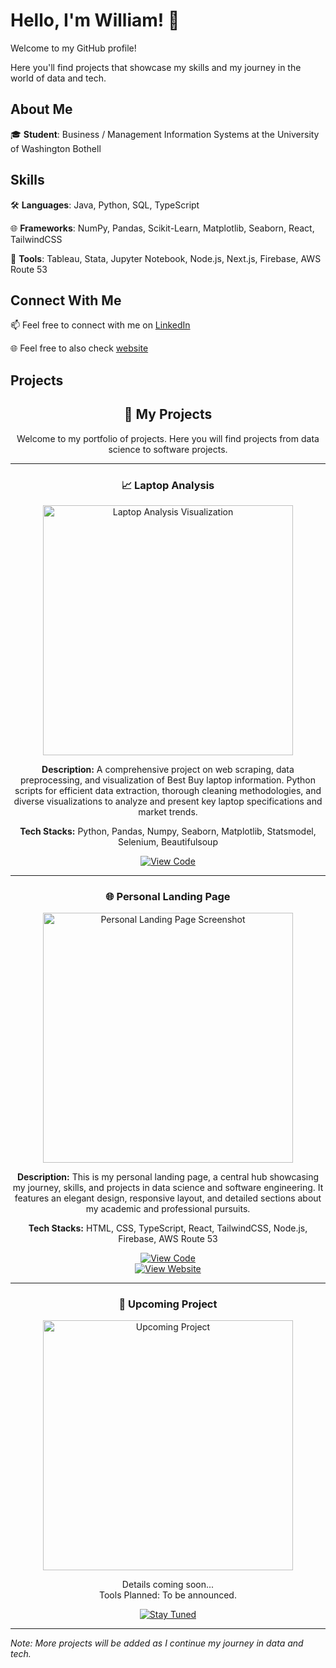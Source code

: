 # Hello, I'm William! 👋

Welcome to my GitHub profile!

Here you'll find projects that showcase my skills and my journey in the world of data and tech.

## About Me

🎓 **Student**: Business / Management Information Systems at the University of Washington Bothell

## Skills

🛠 **Languages**: Java, Python, SQL, TypeScript

🌐 **Frameworks**: NumPy, Pandas, Scikit-Learn, Matplotlib, Seaborn, React, TailwindCSS

🔧 **Tools**: Tableau, Stata, Jupyter Notebook, Node.js, Next.js, Firebase, AWS Route 53 

## Connect With Me

📫 Feel free to connect with me on [LinkedIn](https://www.linkedin.com/in/william-uyeta-/)

🌐 Feel free to also check [website](https://williamuyeta.com/)

## Projects

<div align="center">
  <h2>🌟 My Projects</h2>
  <p>Welcome to my portfolio of projects. Here you will find projects from data science to software projects.</p>
</div>

---

<div align="center">
  <h3>📈 Laptop Analysis</h3>
  <a href="https://github.com/williamuy/Laptop-Analysis">
    <img src="https://github.com/williamuy/williamuy/assets/131928949/d046474a-2a40-496b-8243-9c5d868d5f61" alt="Laptop Analysis Visualization" width="400" />
  </a>
  <p>
    <strong>Description:</strong> A comprehensive project on web scraping, data preprocessing, and visualization of Best Buy laptop information. Python scripts for efficient data extraction, thorough cleaning methodologies, and diverse visualizations to analyze and present key laptop specifications and market trends.
  </p>
  <p>
    <strong>Tech Stacks:</strong> Python, Pandas, Numpy, Seaborn, Matplotlib, Statsmodel, Selenium, Beautifulsoup
  </p>
  <a href="https://github.com/williamuy/Laptop-Analysis">
    <img src="https://img.shields.io/badge/-View_Project-blue?style=for-the-badge&logo=github" alt="View Code" />
  </a>
</div>

---

<div align="center">
  <h3>🌐 Personal Landing Page</h3>
  <a href="Your-Personal-Website-Link">
    <img src="https://github.com/williamuy/williamuy/assets/131928949/80370b10-c44b-4f5c-8505-d211ba1f7d0b" alt="Personal Landing Page Screenshot" width="400" />
  </a>
  <p>
    <strong>Description:</strong> This is my personal landing page, a central hub showcasing my journey, skills, and projects in data science and software engineering. It features an elegant design, responsive layout, and detailed sections about my academic and professional pursuits.
  </p>
  <p>
    <strong>Tech Stacks:</strong> HTML, CSS, TypeScript, React, TailwindCSS, Node.js, Firebase, AWS Route 53
  </p>
  <div>
    <a href="https://github.com/williamuy/PersonalWebsite">
      <img src="https://img.shields.io/badge/-View_Code-blue?style=for-the-badge&logo=github" alt="View Code" />
    </a>
    <br>
    <a href="https://williamuyeta.com/">
      <img src="https://img.shields.io/badge/-View_Website-green?style=for-the-badge&logo=github" alt="View Website" />
    </a>
  </div>
</div>


---

<div align="center">
  <h3>🚀 Upcoming Project</h3>
  <a href="Your-Upcoming-Project-Link">
    <!-- Placeholder image or text can be added here -->
    <img src="https://github.com/williamuy/williamuy/assets/131928949/f3dcbfa0-3f93-4070-9084-5d3c3b4672d1" alt="Upcoming Project" width="400" />
  </a>
  <p>
    Details coming soon...<br>
    Tools Planned: To be announced.
  </p>
  <a href="Your-Upcoming-Project-Link">
    <img src="https://img.shields.io/badge/-Stay_Tuned-<COLOR>?style=for-the-badge&logo=github" alt="Stay Tuned" />
  </a>
</div>

---

*Note: More projects will be added as I continue my journey in data and tech.*
